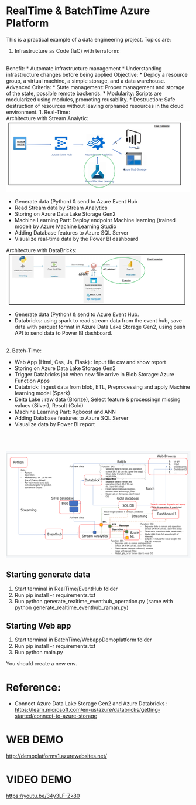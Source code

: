 # RealTime & BatchTime Azure Platform

This is a practical example of a data engineering project. 
Topics are:
1. Infrastructure as Code (IaC) with terraform:
<br>
Benefit:
* Automate infrastructure management
* Understanding  infrastructure changes before being applied
Objective:
* Deploy a resource group, a virtual machine, a simple storage, and a data warehouse.
Advanced Criteria:
* State management: Proper management and storage of the state, possible remote backends.
* Modularity: Scripts are modularized using modules, promoting reusability.
* Destruction: Safe destruction of resources without leaving orphaned resources in the cloud
environment.
1. Real-Time:
<br>
Architecture with Stream Analytic:

<img src="https://github.com/nguyen187/Azure_platform/blob/main/RealTime/RealTimeWithStreamAnalytic/Architecture_StreamAnalytic.png" width="600">

* Generate data (Python) & send to Azure Event Hub 
* Read Stream data by Stream Analytics 
* Storing on Azure Data Lake Storage Gen2 
* Machine Learning Part: Deploy endpoint Machine learning (trained model) by Azure Machine Learning Studio
* Adding Database features to Azure SQL Server 
* Visualize real-time data by the Power BI dashboard

Architecture with DataBricks:
<img src="https://github.com/nguyen187/Azure_platform/blob/main/RealTime/RealTimeWithDatabricks/Architecture_Databrick.png" width="600">
* Generate data (Python) & send to Azure Event Hub.
* Databricks: using spark to read stream data from the event hub, save data with parquet format in Azure Data Lake Storage Gen2, using push API to send data to Power BI dashboard.
<br />
2. Batch-Time:

* Web App (Html, Css, Js, Flask) : Input file csv and show report 
* Storing on Azure Data Lake Storage Gen2 
* Trigger Databricks job when new file arrive in Blob Storage: Azure Function Apps
* Databrick: Ingest data from blob, ETL, Preprocessing and apply Machine learning model (Spark)
* Delta Lake : raw data (Bronze), Select feature & processingn missing values (Silver), Result (Gold)
* Machine Learning Part: Xgboost and ANN
* Adding Database features to Azure SQL Server 
* Visualize data by Power BI report
<br />
<br /><br />
<img src="https://github.com/nguyen187/Azure_platform/blob/main/Architech.png" width="600">

## Starting generate data
1. Start terminal in RealTime/EventHub folder
2. Run pip install -r requirements.txt
3. Run python generate_realtime_eventhub_operation.py (same with python generate_realtime_eventhub_raman.py)

## Starting Web app
1. Start terminal in BatchTime/WebappDemoplatform folder
2. Run pip install -r requirements.txt
3. Run python main.py

You should create a new env.
# Reference:
- Connect Azure Data Lake Storage Gen2 and Azure Databricks : https://learn.microsoft.com/en-us/azure/databricks/getting-started/connect-to-azure-storage

# WEB DEMO
http://demoplatformv1.azurewebsites.net/

# VIDEO DEMO

https://youtu.be/34y3LF-Zk80
